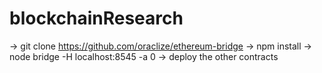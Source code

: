 # blockchainResearch

-> git clone https://github.com/oraclize/ethereum-bridge
-> npm install
-> node bridge -H localhost:8545 -a 0
-> deploy the other contracts
